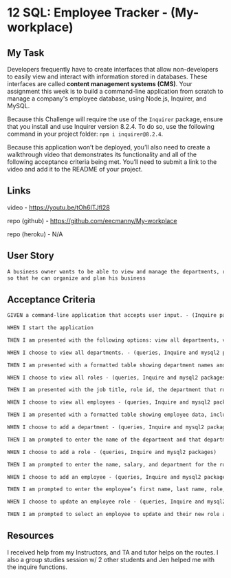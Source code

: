 # 12 SQL: Employee Tracker - (My-workplace)

## My Task

Developers frequently have to create interfaces that allow non-developers to easily view and interact with information stored in databases. These interfaces are called **content management systems (CMS)**. Your assignment this week is to build a command-line application from scratch to manage a company's employee database, using Node.js, Inquirer, and MySQL.

Because this Challenge will require the use of the `Inquirer` package, ensure that you install and use Inquirer version 8.2.4. To do so, use the following command in your project folder: `npm i inquirer@8.2.4`.

Because this application won’t be deployed, you’ll also need to create a walkthrough video that demonstrates its functionality and all of the following acceptance criteria being met. You’ll need to submit a link to the video and add it to the README of your project.

## Links

video - https://youtu.be/tOh6ITJfl28

repo (github) - https://github.com/eecmanny/My-workplace

repo (heroku) - N/A


## User Story

```md
A business owner wants to be able to view and manage the departments, roles, and employees in my company
so that he can organize and plan his business
```

## Acceptance Criteria

```md
GIVEN a command-line application that accepts user input. - (Inquire packages)

WHEN I start the application

THEN I am presented with the following options: view all departments, view all roles, view all employees, add a department, add a role, add an employee, and update an employee role. - (Inquire and mysql2 packages)

WHEN I choose to view all departments. - (queries, Inquire and mysql2 packages)

THEN I am presented with a formatted table showing department names and department ids - (queries, Inquire and mysql2 packages)

WHEN I choose to view all roles - (queries, Inquire and mysql2 packages)

THEN I am presented with the job title, role id, the department that role belongs to, and the salary for that role - (queries, Inquire and mysql2 packages)

WHEN I choose to view all employees - (queries, Inquire and mysql2 packages)

THEN I am presented with a formatted table showing employee data, including employee ids, first names, last names, job titles, departments, salaries, and managers that the employees report to - (queries, Inquire and mysql2 packages)

WHEN I choose to add a department - (queries, Inquire and mysql2 packages)

THEN I am prompted to enter the name of the department and that department is added to the database - (queries, Inquire and mysql2 packages)

WHEN I choose to add a role - (queries, Inquire and mysql2 packages)

THEN I am prompted to enter the name, salary, and department for the role and that role is added to the database - (queries, Inquire and mysql2 packages)

WHEN I choose to add an employee - (queries, Inquire and mysql2 packages)

THEN I am prompted to enter the employee’s first name, last name, role, and manager, and that employee is added to the database - (queries, Inquire and mysql2 packages)

WHEN I choose to update an employee role - (queries, Inquire and mysql2 packages)

THEN I am prompted to select an employee to update and their new role and this information is updated in the database. - (queries, Inquire and mysql2 packages)
```


## Resources

I received help from my Instructors, and TA and tutor helps on the routes. I also a group studies session w/ 2 other students and Jen helped me with the inquire functions.
